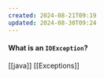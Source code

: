 ```yaml
---
created: 2024-08-21T09:19
updated: 2024-08-30T09:24
---
```

#### What is an `IOException`?


[[java]] [[Exceptions]]